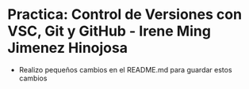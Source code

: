 # Practica: Control de Versiones con VSC, Git y GitHub -  Irene Ming Jimenez Hinojosa


* Realizo pequeños cambios en el README.md para guardar estos cambios
